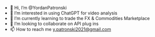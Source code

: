 - 👋 Hi, I’m @YordanPatronski
- 👀 I’m interested in using ChatGPT for video analysis
- 🌱 I’m currently learning to trade the FX & Commodities Marketplace
- 💞️ I’m looking to collaborate on API plug ins
- 📫 How to reach me y.patronski2021@gmail.com

<!---
YordanPatronski/YordanPatronski is a ✨ special ✨ repository because its `README.md` (this file) appears on your GitHub profile.
You can click the Preview link to take a look at your changes.
--->
